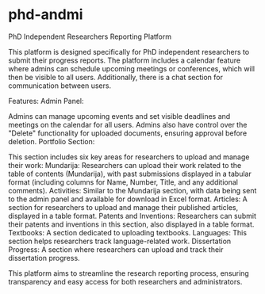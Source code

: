 # phd-andmi
PhD Independent Researchers Reporting Platform

This platform is designed specifically for PhD independent researchers to submit their progress reports. The platform includes a calendar feature where admins can schedule upcoming meetings or conferences, which will then be visible to all users. Additionally, there is a chat section for communication between users.

Features:
Admin Panel:

Admins can manage upcoming events and set visible deadlines and meetings on the calendar for all users.
Admins also have control over the "Delete" functionality for uploaded documents, ensuring approval before deletion.
Portfolio Section:

This section includes six key areas for researchers to upload and manage their work:
Mundarija: Researchers can upload their work related to the table of contents (Mundarija), with past submissions displayed in a tabular format (including columns for Name, Number, Title, and any additional comments).
Activities: Similar to the Mundarija section, with data being sent to the admin panel and available for download in Excel format.
Articles: A section for researchers to upload and manage their published articles, displayed in a table format.
Patents and Inventions: Researchers can submit their patents and inventions in this section, also displayed in a table format.
Textbooks: A section dedicated to uploading textbooks.
Languages: This section helps researchers track language-related work.
Dissertation Progress: A section where researchers can upload and track their dissertation progress.

This platform aims to streamline the research reporting process, ensuring transparency and easy access for both researchers and administrators.
